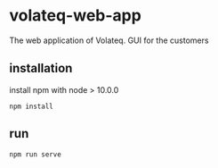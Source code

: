# volateq-web-app
The web application of Volateq. GUI for the customers

## installation

install npm with node > 10.0.0

```
npm install
```

## run
```
npm run serve
```

